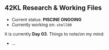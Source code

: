 ## 42KL Research & Working Files
- Current status: **PISCINE ONGOING**
- Currently working on: `shell00`

It is currently **Day 03**. Things to note/on my mind:
- ...
